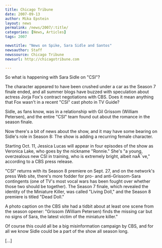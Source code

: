 ```yaml
---
title: Chicago Tribune 
date: 2007-09-13
author: Mika Epstein
layout: news
permalink: /news/2007/:title/
categories: [News, Articles]
tags: 2007

newstitle: "News on Spike, Sara Sidle and Santos"
newsauthor: Staff
newssource: Chicago Tribune
newsurl: http://chicagotribune.com

---
```


So what is happening with Sara Sidle on "CSI"?

The character appeared to have been crushed under a car as the Season 7 finale ended, and all summer blogs have buzzed with speculation about actress Jorja Fox's contract negotiations with CBS. Does it mean anything that Fox wasn't in a recent "CSI" cast photo in TV Guide?

Sidle, as fans know, was in a relationship with Gil Grissom (William Petersen), and the entire "CSI" team found out about the romance in the season finale. 

Now there's a bit of news about the show, and it may have some bearing on Sidle's role in Season 8: The show is adding a recurring female character.

Starting Oct. 11, Jessica Lucas will appear in four episodes of the show as Veronica Lake, who goes by the nickname "Ronnie." She's "a young, overzealous new CSI in training, who is extremely bright, albeit naÃ¯ve," according to a CBS press release.

"CSI" returns with its Season 8 premiere on Sept. 27, and on the network's press Web site, there's more fodder for pro- and anti-Grissom-Sara contingents (one of TV's most vocal wars has been fought over whether those two should be together). The Season 7 finale, which revealed the identity of the Miniature Killer, was called "Living Doll," and the Season 8 premiere is titled "Dead Doll."

A photo caption on the CBS site had a tidbit about at least one scene from the season opener: "Grissom (William Petersen) finds the missing car but no signs of Sara, the latest victim of the miniature killer."

Of course this could all be a big misinformation campaign by CBS, and for all we know Sidle could be a part of the show all season long.

[...]